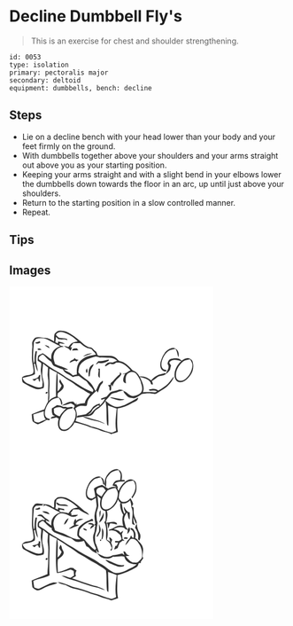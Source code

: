 # Decline Dumbbell Fly's
> This is an exercise for chest and shoulder strengthening.

``` 
id: 0053 
type: isolation 
primary: pectoralis major 
secondary: deltoid 
equipment: dumbbells, bench: decline 
``` 

## Steps

 - Lie on a decline bench with your head lower than your body and your feet firmly on the ground.
 - With dumbbells together above your shoulders and your arms straight out above you as your starting position.
 - Keeping your arms straight and with a slight bend in your elbows lower the dumbbells down towards the floor in an arc, up until just above your shoulders.
 - Return to the starting position in a slow controlled manner.
 - Repeat.

## Tips


## Images

<svg width="368" height="300" viewBox="0 0 276 225" xmlns="http://www.w3.org/2000/svg">
  <g fill="#FFF">
    <path d="M0 0h276v225H0V0m61.29 64.22c-.95 3.23-.22 6.68-.6 9.98-3.63-2.1-7.21-4.56-11.58-4.76-4.63.04-9.44-2.16-13.92-.31-1.58 1.11-2.52 2.88-3.47 4.51-1.44 2.5-.28 5.37-.49 8.05-.66 4.74-.37 9.53-.59 14.3-.18 5.8 1.85 11.35 2.25 17.09.01 1.78.09 4.24-1.87 5.07-4.29 2.47-9.84 1.09-13.66 4.7 0 2.63-.52 6.15 2.16 7.72 5.37 2.93 10.65 6.2 16.56 7.92 3.5.98 7.03-.2 10.37-1.2 1.95-5.83-1.19-11.53-1.87-17.28.09-5.32.57-10.64 1.22-15.93 2.23 1.82 4.34 3.79 6.72 5.41-.15 3.23-.34 6.46-.53 9.69.1 3.27.99 6.48.92 9.77.23 5.34-.59 10.68-.11 16.01.37 3.63-.49 7.23-.39 10.86-2 3.26-3.51 6.78-4.96 10.31-5.79 1.87-11.41 4.25-17.02 6.6.32 3.16.31 6.44 1.25 9.48 1.98 1.97 4.54 3.2 7.12 4.2 4.21-1.46 8.19-3.49 11.86-6.01.86.12 2.56.37 3.41.49.28-.41.83-1.25 1.11-1.66-1.93-.65-4.34-.88-5.51-2.78-1.78-2.41-1.62-5.57-1.14-8.36 1.34-5.66 4.27-11.13 8.95-14.7 2.66-1.99 6.04-2.42 9.17-3.21 2.69 2.6 3.39 6.27 3.81 9.84.24-.16.72-.48.96-.63 1.11-1.66-.28-3.66-.54-5.39-.63-2.78-3.61-3.76-5.6-5.38.09-1.49.27-2.96.52-4.41 3.38-2.58 8.23-5.3 7.98-10.18-1.3-3.14-4.01-5.54-4.83-8.92-.46 1.26-.94 2.51-1.42 3.76 1.15 1.7 2.26 3.43 3.36 5.17-1.2 2.92-2.83 5.66-5.36 7.64-.32-8.2.63-16.42-.34-24.59 6.37 3.41 11.96 8.02 18.22 11.61 4.73 2.89 8.78 6.84 13.81 9.27 4.41 2.03 8.05 5.4 12.58 7.19-2.73 4.06-6.75 7.46-7.37 12.62-3.94.05-7.83.77-11.52 2.15l.2-2.87c-.43.7-1.27 2.08-1.69 2.77.01-.31.04-.93.06-1.25-.91-.96-1.82-1.92-2.74-2.87-5.72-1.05-10.78 2.88-15.8 5.06 4.34.31 8.25-1.9 12.37-2.93 1.7 1.23 5.31 1.87 5.24 4.34-.5.87-1.03 1.74-1.58 2.59 1.47 1.8 2.98 3.83 3.05 6.25.4 6.86-2.85 13.61-7.55 18.47-2.99 3.06-8.08 5.57-12.06 2.81-3.1-2.38-2.48-6.74-2.2-10.15 1.32-6.21 5.11-12 10.37-15.58 2.24-1.79 5.68-.83 7.74-2.58-2.27-3.03-6.58 1.17-9.47-1.15-1.23-.04-2.47-.07-3.7-.1-2.5-1.67-5.48-2.13-8.41-2.45-2.26 1.62-4.68 2.98-7.04 4.45-.14 3.05-.15 6.2 1.25 9.01 1.02.41 1.97.95 2.86 1.61-.45.09-1.35.28-1.79.37l-.98.12c-1.48.33-2.42 1.27-2.85 2.83 2.63-.38 5.21-1 7.79-1.61.99.57 1.98 1.14 2.98 1.71-1.26 4.59-1.79 9.96 1.13 14.05 3.14 4.03 9.29 2.9 12.82.02 2.85-2.45 6.26-5.04 7.15-8.86 6.22.66 12.11 3.12 18.09 4.86 5.41 2.77 11.67 3.04 17.08 5.84 4.83 2.25 10.47 2.26 15.06 5.05 2.77-1.66 6.49-1.3 8.91-3.41-1.68-10.35-.56-20.84-.58-31.26 6.76-1.35 13.36-3.61 19.28-7.19 3.27-1.88 8.99-2.86 8.81-7.64-6 3.7-12.24 7.01-18.59 10.07-4.2 1.36-8.67 3.08-13.14 2.12-4.63-1.94-8.91-4.75-12.61-8.15 2.23-2.42 4.52-4.79 6.65-7.3 2.31-3.07 6.57-2.65 9.75-4.21 2.7-1.35 5.7-1.75 8.62-2.31-2.35-.52-4.82-1.9-7.21-.84-2.95 1.13-6.07 1.67-9.09 2.54-3.39 1.03-4.8 4.56-7.23 6.75-2.49 1-5.1 1.65-7.63 2.52.19.44.56 1.32.74 1.76 1.61-.48 3.21-.96 4.83-1.44-1.62 3.62-4.21 6.66-7.13 9.3.04-.69.1-2.06.13-2.74-2.65.56-5.17 1.59-7.41 3.11-3.14 1.87-4.16 5.78-7.09 7.88-1.49 1.1-3.06 2.09-4.47 3.31-3.9.83-7.86 1.35-11.75 2.21l-.72 2.64c2.83-.49 5.64-1.13 8.52-1.34 6.14 3.74 13.51 4.72 20.4 6.41 3.35.93 6.48 2.51 9.86 3.32-4.15-2.25-8.36-4.63-13.05-5.53-5.83-1.08-11.23-3.71-17.1-4.66 3.53-.44 7.25.03 10.61-1.36 3.86-1.24 4.3-6.17 7.79-7.98 4.77-2.88 8.81-6.84 11.91-11.46 2.24 9.22 1.07 18.76 1.91 28.13.23 1.89-.07 4.29 2.05 5.31.5-9.19-.36-18.41-.47-27.61 3.8 1.77 7.84 2.93 11.76 4.4-.87 9.98-2.54 20.07-.69 30.04-2.25.81-4.37 2.59-6.83 2.47-9.04-2.19-17.43-6.43-26.56-8.3-7.01-3.08-14.52-4.78-21.71-7.37 2.59-5.32 2.1-11.83-.33-17.12 2.46-1.91 5.21-3.79 8.5-3.5 2.35-.45 4.94.97 7.11-.2.75-3.12.87-6.53 2.82-9.22 2.97-4.11 6.7-7.61 10.47-10.99l1.64 2.48c1.85-4.2 2.37-9.17 5.96-12.41 1.79-.79.98-5.41-.55-2.46-5.08 2.48-5.38 8.55-8.45 12.66-2.2-3.49-3.75-7.43-6.57-10.52-5.03-5.59-12.33-8.61-16.77-14.81.75-3.52.53-7.48 2.91-10.42 4.44-6.36 12.38-8.5 19.45-10.52 2.76-1.05 5.29 1.16 8.02 1 3.68-.47 7.33.52 11.02.31 4.16-.34 8.18 1.39 11.22 4.14-2.12.67-4.1 1.69-6.18 2.43-2.89-.26-6.21-.56-8.34 1.87-.55.93-3.08 2.2-1.33 3.18 2.19-.92 4.09-2.37 6.13-3.56 2.79.89 6.03 1.53 7.96-1.24 8.22-1.7 15.03 4.52 19.88 10.31-1.7.89-3.36 1.84-5.01 2.82-1.94 1.18-4.47.98-6.24 2.52.99-.25 2.95-.74 3.93-.99-1.89 3.85-5.32 11.96 1.18 13.21-.74-4.97-1.26-12.35 4.63-14.38 2.94-1.94 6.77-.89 9.22 1.36 3.04 4.08 5.96 8.48 6.77 13.62 1.4 3.88 2.34 8.45-.4 12.02-2.66 2.81-6.58 4.26-10.37 4.67-5.51.02-8.32-5.81-13.5-6.95.65 2.76 3.01 4.48 4.71 6.58 2.33 2.85 6.4 2.98 9.79 3.23 4.02-.71 7.36-3.43 10.65-5.72 4.37-.69 8.82-1.44 13.23-.57 2.42.13 5.26 1.27 7.35-.51 4.27-3.09 9.12-5.35 13.16-8.78 4.42-3.74 8.09-8.54 10.06-14.02-1.6 1.34-2.95 2.92-4.1 4.65-4.31 6.42-10.79 11-17.53 14.58-3.3-3.59-8.56-2.3-12.73-1.47l.99 1.69c3.41-.28 6.92-.75 10.13.81-1.24.78-2.53 1.73-4.09 1.28-5.01-.57-10.04-.42-15.06-.12 3.11-7.15-1.61-14.3-4.11-20.86 5.78 1.78 13.77 3.05 15.26 10.1.81.17 1.62.33 2.44.48-.12-1.7-.67-3.32-1.45-4.83 2.63-1.43 4.96-3.32 7.36-5.11 3.03-2.44 7.36-1.49 10.58-3.54 2.62-1.67 4.89-3.9 6.68-6.44.52-1.94.75-3.96 1.45-5.85-.83-1.31-1.69-2.6-2.54-3.89 3.75-5.45 11.09-3.74 16.43-2.06-5.36 4.47-8.96 11.13-9.28 18.14-.13 4.12 1.55 9.41 6.16 10.27 6.51 1.09 11.59-4.34 15.17-9.04 4.33-5.47 5.13-12.99 2.99-19.51-.89-1.98-3.07-3.03-5.01-3.71-3.63-1-6.73 1.46-9.58 3.29-3.29-4.42-9.52-3.75-14.23-2.57-3.13.74-4.82 4.05-4.77 7.07 3.29 4.16-.79 8.97-2.26 12.98-.47-.19-1.42-.58-1.9-.77-2.38 1.08-4.98 1.42-7.49 2.05-4.25 1.57-7.84 4.53-10.78 7.92-4.16-3.72-10.14-6.3-15.75-5.23-1.77-3.98-4.93-7.06-9.15-8.29-3.63-3.97-7.28-8.06-12.06-10.71-2.39-1.96-6.16-1.14-8.08-3.77-2.3-2.75-5.49-4.83-9.12-5.18-5.5-.32-11.07-.12-16.53-.22-3.44-.48-2.04-4.9-4.8-6.22-2.77-1.93-4.64-5.89-8.59-5.18-2.29-1.11-4.6-2.24-6.65-3.77-5.91-5.14-11.82-10.34-18.54-14.41-4.71-3.54-10.96-5.21-16.76-4.03-1.87 1.05-3.79 2.37-4.9 4.24m156.02 20.06c-6.93 3.22-10.14 10.76-12.25 17.63-.39 3.47-.92 7.6 1.56 10.46 1.66 2.03 5.01 3.84 6.95 1.13-1.96-.92-4.58-1.09-5.86-3.08-1.8-2.39-1.65-5.57-1.18-8.36 1.33-5.64 4.21-11.12 8.9-14.66 2.81-2.11 6.39-2.5 9.72-3.21 2.67 3.28 2.36 7.64 4.22 11.22 1.1-4.33-.15-10.15-4.82-11.83-2.26-1.45-4.98-.12-7.24.7m-96.48 16.52c-1.44 1.37-2.79 2.87-3.42 4.8 1.22-.81 2.41-1.67 3.59-2.53 5 1.67 9.91-.57 14.09-3.2l-.44-1.33c-4.54 1.11-9.05 2.74-13.82 2.26m-13.3 20.81c.36-.13 1.09-.38 1.45-.51.34-2.17.6-4.36.98-6.53.7-3.54 3.4-6.18 4.64-9.5-7.37 1.75-7.27 10.54-7.07 16.54m-3.74-7.57c.43.71.26 3.31 1.64 2.34 1.31-1.74.19-3.93-.16-5.78-.58 1.1-1.37 2.15-1.48 3.44m16.98-3.08c.09.76.28 2.28.37 3.03-.3 3.11-1.98 7.63 1.52 9.49.04-4.15.16-8.3.11-12.44l-2-.08m29.43 4.74c-.1.76-.29 2.28-.39 3.05-4.75 3.32-7.83 8.4-12.43 11.9-.03.52-.09 1.57-.11 2.1-.89.16-2.65.49-3.53.65.64.86 1.28 1.71 1.93 2.56.35 1.68-.41 4.03 1.34 5.1 2.42-2.46.25-6.06 1.67-8.89.26.8.79 2.41 1.06 3.21.97-2.98 2.28-5.87 4.57-8.07 2.47-3.15 6.35-5.17 7.74-9.1-.62-.84-1.24-1.67-1.85-2.51M49.17 143.84c.1 2.06 3.74.49 2.72-1.13-1.25-.57-2.16-.19-2.72 1.13m87.55 6.68c6.34 1.16 13.15 5.68 19.45 1.99-5.65-.43-11.21-1.51-16.76-2.6-.98-.39-1.88.09-2.69.61z"/>
    <path d="M63.15 65.16c1.93-3.72 6.35-4.53 10.06-3.35 7.37 2.35 14.23 6.51 19.55 12.16-3.23.95-7.28 1.06-9.52 3.93a85.232 85.232 0 0 0-3.07 3.76c-2.06-.55-4.14-1.07-6.24-1.43 1.84 1.38 3.85 2.48 5.93 3.44 1.07 1.05 2.15 2.08 3.25 3.1.65-1.51 1.25-3.03 1.85-4.55-.54 0-1.63-.01-2.17-.01 1.26-1.92 2.59-3.8 3.96-5.65 3.13-.04 6.26-.2 9.38-.05 2.93 2.53 5.94 5.14 9.61 6.54 2.02.5 4.1.81 6.02 1.67 1.56 2.75 4.77 4.25 5.67 7.4-5.3 1.37-11.15 1.35-15.84 4.51-3.36 2.12-6.73 4.66-8.3 8.45-2.06 4.29-1.88 9.17-1.73 13.8-1.84.42-3.67.87-5.48 1.36-2.9-4.15-8.17-5.02-12.05-7.93 1.42.03 4.25.1 5.67.13-5.42-3.8-12.04-4.66-17.79-7.74-.95-4.03-3.01-8.16-1.5-12.35 1.23-6.06 6.78-11.34 13.22-10.66-.77-1.57-2.52-1.38-3.97-1.65-.54-.58-1.62-1.75-2.16-2.34.59-.33 1.18-.64 1.78-.95 2.02.51 4.11.71 6.19.66-2.74-1.84-6.03-2.39-9.18-3.15-.13.63-.38 1.89-.5 2.51-.86-.4-2.58-1.21-3.44-1.61.48-2.4.86-4.83.93-7.28.94 1.04 1.85 2.13 2.95 3 4 1.52 8.65-.37 12.44 1.64-.12-.61-.32-1.19-.58-1.75-3.34-.89-6.8-.97-10.21-1.37-1.91-.98-3.18-2.81-4.73-4.24m22.04 21.28c3.03-.18 6.07-.33 9.12-.32-.36-.17-1.08-.52-1.44-.69-.24-.44-.72-1.32-.95-1.76-2.49-.01-6.03-.39-6.73 2.77m14.78 8.33c4.15-1.32 8.13-3.12 12.3-4.4-4.45.07-9.03 1.21-12.3 4.4m-12.4 3.29c-2.07 1.44-5.4 2.07-5.72 5.04 3.02-.58 6.21-4.62 9.03-1.75 1.05-.78 2.09-1.57 3.12-2.39-2.26.04-4.43-.38-5.45-2.63-.34.57-.67 1.14-.98 1.73z"/>
    <path d="M36.46 70.63c5.12-1.42 10.82-1.32 15.62 1.17 5.67 2.99 11.2 6.27 17.09 8.83-4.22 1.51-8.36 3.94-10.53 8.02-1.96 2.86-1.72 6.43-1.8 9.73-3.97-2.6-7.3-6.09-11.54-8.28-2.09 1.35-4.97 1.74-6.35 3.98-.4 1.97-.38 3.99-.5 6 1.59 1.23 3.75 1.95 4.91 3.63.4 3.73-.97 7.39-.57 11.12.56 4.81 1.18 9.63 2.41 14.33-.27 2.11-.37 4.23-.46 6.36-6.48 2.87-12.66-1.71-18.58-3.84-3.8-1.34-7.07-4.06-8.11-8.1 5.64-1.49 11.59-2.08 16.75-5.02-.03-4.77-.66-9.5-1.48-14.19 2.32-.68 2.05 2.26 2.58 3.72.52 2.5 1.64 4.8 2.79 7.05-.19-4.84-2.2-9.39-2.25-14.25-.6-4.53.63-8.97 1.1-13.44-.51.01-1.51.02-2.02.03-.64 3.84-1.43 7.69-1.25 11.6a9.03 9.03 0 0 1-1.14 5.04c-1.87-9.63-.23-19.42.24-29.08.82-1.6 1.9-3.07 3.09-4.41m-1.55 5.16c1.81 2.24 4.86 1.28 7.05.22-.16-.59-.47-1.78-.62-2.37-2.01 1.09-4.23 1.61-6.43 2.15m12.9 3.35c2.1 1.6 4.32 3.05 6.64 4.3-.24-3.4-4.01-3.86-6.64-4.3m-9.39 4.8c-.11 3.23 3.84 1.25 5.81 1.73-1.09-.65-2.17-1.32-3.23-2.02-.86.09-1.72.19-2.58.29m1.95 35.93c-.89 4.45-5.62 4.77-9.2 5.7l3 2.04c1.1-.96 2.19-1.94 3.22-2.96.58.03 1.73.1 2.3.14-.16 1.67.5 3.13 1.63 4.27.43-3.11.44-6.25.79-9.36-.58.06-1.16.11-1.74.17z"/>
    <path d="M40.45 98.83c-1.57-3.6 2.04-5.45 4.65-6.89 1.89.45 3.04 2.23 4.34 3.54 2.08 2.52 4.79 4.37 7.44 6.23 1.22 2.21 1.93 5.12 4.61 6.02 3.7 1.41 7.29 3.11 11.09 4.24 2.32 5.68 9.16 6.72 13.46 10.41 2.73-.83 5.49-1.61 8.38-1.39 2.92 2.45 6 4.73 9.33 6.6 1.48.79 2.19 2.4 3.15 3.68 2.06 3.29 5.59 5.38 7.09 9.07l-1 2.31c-9.63-3.5-18.4-9.05-26.89-14.74-3.05-2-6.47-3.37-9.44-5.5-8.84-6.37-18.89-10.88-27.41-17.7-2.75-2.23-6.02-3.71-8.8-5.88zM235.51 101.35c2.72-2.2 6.33-2.32 9.61-2.99 1.56 2.6 3.44 5.34 3.11 8.54-.5 6.87-3.9 13.59-9.26 17.93-2.91 2.49-7.7 3.93-10.93 1.21-2.71-2.54-2.08-6.58-1.83-9.89 1.22-5.83 4.73-11.06 9.3-14.8zM54.52 110.98c3.31 2.03 6.81 3.69 10.27 5.43-.36 1.48-.85 2.96-.93 4.5-.33 9.25-.95 18.51-.47 27.77-3.83 1.29-7.59 3.11-10.17 6.35 2.13-5.62.55-11.64 1.17-17.45.71-8.86-.53-17.73.13-26.6zM112.08 167.99c1.59-3.69 5.43-5.43 8.59-7.54.57.44 1.14.89 1.71 1.34-4.11 1.78-7.48 4.81-10.28 8.24-1.32 1.75-3.31 2.71-5.39 3.21 2.09-1.42 4.4-2.76 5.37-5.25zM60.43 165.26c3.27-2.04 7.55-3.04 11.06-1 1.74 1.24 3.75.79 5.67.36-2.95 3.65-6.85 6.55-8.77 10.96-2.63-1.02-5.55-2.01-7.42-4.26-.72-1.91-.4-4.05-.54-6.06zM32.5 173.05c4.73-1.64 9.62-2.79 14.33-4.49-.2 4-.26 8.31 2.92 11.3-3.13.84-5.98 2.37-8.89 3.75-2.45 1-4.82-.73-7.1-1.45-.54-3.02-.96-6.06-1.26-9.11z"/>
  </g>
  <g fill="#333">
    <path d="M61.29 64.22c1.11-1.87 3.03-3.19 4.9-4.24 5.8-1.18 12.05.49 16.76 4.03 6.72 4.07 12.63 9.27 18.54 14.41 2.05 1.53 4.36 2.66 6.65 3.77 3.95-.71 5.82 3.25 8.59 5.18 2.76 1.32 1.36 5.74 4.8 6.22 5.46.1 11.03-.1 16.53.22 3.63.35 6.82 2.43 9.12 5.18 1.92 2.63 5.69 1.81 8.08 3.77 4.78 2.65 8.43 6.74 12.06 10.71 4.22 1.23 7.38 4.31 9.15 8.29 5.61-1.07 11.59 1.51 15.75 5.23 2.94-3.39 6.53-6.35 10.78-7.92 2.51-.63 5.11-.97 7.49-2.05.48.19 1.43.58 1.9.77 1.47-4.01 5.55-8.82 2.26-12.98-.05-3.02 1.64-6.33 4.77-7.07 4.71-1.18 10.94-1.85 14.23 2.57 2.85-1.83 5.95-4.29 9.58-3.29 1.94.68 4.12 1.73 5.01 3.71 2.14 6.52 1.34 14.04-2.99 19.51-3.58 4.7-8.66 10.13-15.17 9.04-4.61-.86-6.29-6.15-6.16-10.27.32-7.01 3.92-13.67 9.28-18.14-5.34-1.68-12.68-3.39-16.43 2.06.85 1.29 1.71 2.58 2.54 3.89-.7 1.89-.93 3.91-1.45 5.85-1.79 2.54-4.06 4.77-6.68 6.44-3.22 2.05-7.55 1.1-10.58 3.54-2.4 1.79-4.73 3.68-7.36 5.11.78 1.51 1.33 3.13 1.45 4.83-.82-.15-1.63-.31-2.44-.48-1.49-7.05-9.48-8.32-15.26-10.1 2.5 6.56 7.22 13.71 4.11 20.86 5.02-.3 10.05-.45 15.06.12 1.56.45 2.85-.5 4.09-1.28-3.21-1.56-6.72-1.09-10.13-.81l-.99-1.69c4.17-.83 9.43-2.12 12.73 1.47 6.74-3.58 13.22-8.16 17.53-14.58 1.15-1.73 2.5-3.31 4.1-4.65-1.97 5.48-5.64 10.28-10.06 14.02-4.04 3.43-8.89 5.69-13.16 8.78-2.09 1.78-4.93.64-7.35.51-4.41-.87-8.86-.12-13.23.57-3.29 2.29-6.63 5.01-10.65 5.72-3.39-.25-7.46-.38-9.79-3.23-1.7-2.1-4.06-3.82-4.71-6.58 5.18 1.14 7.99 6.97 13.5 6.95 3.79-.41 7.71-1.86 10.37-4.67 2.74-3.57 1.8-8.14.4-12.02-.81-5.14-3.73-9.54-6.77-13.62-2.45-2.25-6.28-3.3-9.22-1.36-5.89 2.03-5.37 9.41-4.63 14.38-6.5-1.25-3.07-9.36-1.18-13.21-.98.25-2.94.74-3.93.99 1.77-1.54 4.3-1.34 6.24-2.52 1.65-.98 3.31-1.93 5.01-2.82-4.85-5.79-11.66-12.01-19.88-10.31-1.93 2.77-5.17 2.13-7.96 1.24-2.04 1.19-3.94 2.64-6.13 3.56-1.75-.98.78-2.25 1.33-3.18 2.13-2.43 5.45-2.13 8.34-1.87 2.08-.74 4.06-1.76 6.18-2.43-3.04-2.75-7.06-4.48-11.22-4.14-3.69.21-7.34-.78-11.02-.31-2.73.16-5.26-2.05-8.02-1-7.07 2.02-15.01 4.16-19.45 10.52-2.38 2.94-2.16 6.9-2.91 10.42 4.44 6.2 11.74 9.22 16.77 14.81 2.82 3.09 4.37 7.03 6.57 10.52 3.07-4.11 3.37-10.18 8.45-12.66 1.53-2.95 2.34 1.67.55 2.46-3.59 3.24-4.11 8.21-5.96 12.41l-1.64-2.48c-3.77 3.38-7.5 6.88-10.47 10.99-1.95 2.69-2.07 6.1-2.82 9.22-2.17 1.17-4.76-.25-7.11.2-3.29-.29-6.04 1.59-8.5 3.5 2.43 5.29 2.92 11.8.33 17.12 7.19 2.59 14.7 4.29 21.71 7.37 9.13 1.87 17.52 6.11 26.56 8.3 2.46.12 4.58-1.66 6.83-2.47-1.85-9.97-.18-20.06.69-30.04-3.92-1.47-7.96-2.63-11.76-4.4.11 9.2.97 18.42.47 27.61-2.12-1.02-1.82-3.42-2.05-5.31-.84-9.37.33-18.91-1.91-28.13-3.1 4.62-7.14 8.58-11.91 11.46-3.49 1.81-3.93 6.74-7.79 7.98-3.36 1.39-7.08.92-10.61 1.36 5.87.95 11.27 3.58 17.1 4.66 4.69.9 8.9 3.28 13.05 5.53-3.38-.81-6.51-2.39-9.86-3.32-6.89-1.69-14.26-2.67-20.4-6.41-2.88.21-5.69.85-8.52 1.34l.72-2.64c3.89-.86 7.85-1.38 11.75-2.21 1.41-1.22 2.98-2.21 4.47-3.31 2.93-2.1 3.95-6.01 7.09-7.88 2.24-1.52 4.76-2.55 7.41-3.11-.03.68-.09 2.05-.13 2.74 2.92-2.64 5.51-5.68 7.13-9.3-1.62.48-3.22.96-4.83 1.44-.18-.44-.55-1.32-.74-1.76 2.53-.87 5.14-1.52 7.63-2.52 2.43-2.19 3.84-5.72 7.23-6.75 3.02-.87 6.14-1.41 9.09-2.54 2.39-1.06 4.86.32 7.21.84-2.92.56-5.92.96-8.62 2.31-3.18 1.56-7.44 1.14-9.75 4.21-2.13 2.51-4.42 4.88-6.65 7.3 3.7 3.4 7.98 6.21 12.61 8.15 4.47.96 8.94-.76 13.14-2.12 6.35-3.06 12.59-6.37 18.59-10.07.18 4.78-5.54 5.76-8.81 7.64-5.92 3.58-12.52 5.84-19.28 7.19.02 10.42-1.1 20.91.58 31.26-2.42 2.11-6.14 1.75-8.91 3.41-4.59-2.79-10.23-2.8-15.06-5.05-5.41-2.8-11.67-3.07-17.08-5.84-5.98-1.74-11.87-4.2-18.09-4.86-.89 3.82-4.3 6.41-7.15 8.86-3.53 2.88-9.68 4.01-12.82-.02-2.92-4.09-2.39-9.46-1.13-14.05-1-.57-1.99-1.14-2.98-1.71-2.58.61-5.16 1.23-7.79 1.61.43-1.56 1.37-2.5 2.85-2.83l.98-.12c.44-.09 1.34-.28 1.79-.37-.89-.66-1.84-1.2-2.86-1.61-1.4-2.81-1.39-5.96-1.25-9.01 2.36-1.47 4.78-2.83 7.04-4.45 2.93.32 5.91.78 8.41 2.45 1.23.03 2.47.06 3.7.1 2.89 2.32 7.2-1.88 9.47 1.15-2.06 1.75-5.5.79-7.74 2.58-5.26 3.58-9.05 9.37-10.37 15.58-.28 3.41-.9 7.77 2.2 10.15 3.98 2.76 9.07.25 12.06-2.81 4.7-4.86 7.95-11.61 7.55-18.47-.07-2.42-1.58-4.45-3.05-6.25.55-.85 1.08-1.72 1.58-2.59.07-2.47-3.54-3.11-5.24-4.34-4.12 1.03-8.03 3.24-12.37 2.93 5.02-2.18 10.08-6.11 15.8-5.06.92.95 1.83 1.91 2.74 2.87-.02.32-.05.94-.06 1.25.42-.69 1.26-2.07 1.69-2.77l-.2 2.87a34.08 34.08 0 0 1 11.52-2.15c.62-5.16 4.64-8.56 7.37-12.62-4.53-1.79-8.17-5.16-12.58-7.19-5.03-2.43-9.08-6.38-13.81-9.27-6.26-3.59-11.85-8.2-18.22-11.61.97 8.17.02 16.39.34 24.59 2.53-1.98 4.16-4.72 5.36-7.64-1.1-1.74-2.21-3.47-3.36-5.17.48-1.25.96-2.5 1.42-3.76.82 3.38 3.53 5.78 4.83 8.92.25 4.88-4.6 7.6-7.98 10.18a40.21 40.21 0 0 0-.52 4.41c1.99 1.62 4.97 2.6 5.6 5.38.26 1.73 1.65 3.73.54 5.39-.24.15-.72.47-.96.63-.42-3.57-1.12-7.24-3.81-9.84-3.13.79-6.51 1.22-9.17 3.21-4.68 3.57-7.61 9.04-8.95 14.7-.48 2.79-.64 5.95 1.14 8.36 1.17 1.9 3.58 2.13 5.51 2.78-.28.41-.83 1.25-1.11 1.66-.85-.12-2.55-.37-3.41-.49a49.757 49.757 0 0 1-11.86 6.01c-2.58-1-5.14-2.23-7.12-4.2-.94-3.04-.93-6.32-1.25-9.48 5.61-2.35 11.23-4.73 17.02-6.6 1.45-3.53 2.96-7.05 4.96-10.31-.1-3.63.76-7.23.39-10.86-.48-5.33.34-10.67.11-16.01.07-3.29-.82-6.5-.92-9.77.19-3.23.38-6.46.53-9.69-2.38-1.62-4.49-3.59-6.72-5.41-.65 5.29-1.13 10.61-1.22 15.93.68 5.75 3.82 11.45 1.87 17.28-3.34 1-6.87 2.18-10.37 1.2-5.91-1.72-11.19-4.99-16.56-7.92-2.68-1.57-2.16-5.09-2.16-7.72 3.82-3.61 9.37-2.23 13.66-4.7 1.96-.83 1.88-3.29 1.87-5.07-.4-5.74-2.43-11.29-2.25-17.09.22-4.77-.07-9.56.59-14.3.21-2.68-.95-5.55.49-8.05.95-1.63 1.89-3.4 3.47-4.51 4.48-1.85 9.29.35 13.92.31 4.37.2 7.95 2.66 11.58 4.76.38-3.3-.35-6.75.6-9.98m1.86.94c1.55 1.43 2.82 3.26 4.73 4.24 3.41.4 6.87.48 10.21 1.37.26.56.46 1.14.58 1.75-3.79-2.01-8.44-.12-12.44-1.64-1.1-.87-2.01-1.96-2.95-3-.07 2.45-.45 4.88-.93 7.28.86.4 2.58 1.21 3.44 1.61.12-.62.37-1.88.5-2.51 3.15.76 6.44 1.31 9.18 3.15-2.08.05-4.17-.15-6.19-.66-.6.31-1.19.62-1.78.95.54.59 1.62 1.76 2.16 2.34 1.45.27 3.2.08 3.97 1.65-6.44-.68-11.99 4.6-13.22 10.66-1.51 4.19.55 8.32 1.5 12.35 5.75 3.08 12.37 3.94 17.79 7.74-1.42-.03-4.25-.1-5.67-.13 3.88 2.91 9.15 3.78 12.05 7.93 1.81-.49 3.64-.94 5.48-1.36-.15-4.63-.33-9.51 1.73-13.8 1.57-3.79 4.94-6.33 8.3-8.45 4.69-3.16 10.54-3.14 15.84-4.51-.9-3.15-4.11-4.65-5.67-7.4-1.92-.86-4-1.17-6.02-1.67-3.67-1.4-6.68-4.01-9.61-6.54-3.12-.15-6.25.01-9.38.05-1.37 1.85-2.7 3.73-3.96 5.65.54 0 1.63.01 2.17.01-.6 1.52-1.2 3.04-1.85 4.55-1.1-1.02-2.18-2.05-3.25-3.1-2.08-.96-4.09-2.06-5.93-3.44 2.1.36 4.18.88 6.24 1.43.99-1.28 2.01-2.54 3.07-3.76 2.24-2.87 6.29-2.98 9.52-3.93-5.32-5.65-12.18-9.81-19.55-12.16-3.71-1.18-8.13-.37-10.06 3.35m-26.69 5.47c-1.19 1.34-2.27 2.81-3.09 4.41-.47 9.66-2.11 19.45-.24 29.08a9.03 9.03 0 0 0 1.14-5.04c-.18-3.91.61-7.76 1.25-11.6.51-.01 1.51-.02 2.02-.03-.47 4.47-1.7 8.91-1.1 13.44.05 4.86 2.06 9.41 2.25 14.25-1.15-2.25-2.27-4.55-2.79-7.05-.53-1.46-.26-4.4-2.58-3.72.82 4.69 1.45 9.42 1.48 14.19-5.16 2.94-11.11 3.53-16.75 5.02 1.04 4.04 4.31 6.76 8.11 8.1 5.92 2.13 12.1 6.71 18.58 3.84.09-2.13.19-4.25.46-6.36-1.23-4.7-1.85-9.52-2.41-14.33-.4-3.73.97-7.39.57-11.12-1.16-1.68-3.32-2.4-4.91-3.63.12-2.01.1-4.03.5-6 1.38-2.24 4.26-2.63 6.35-3.98 4.24 2.19 7.57 5.68 11.54 8.28.08-3.3-.16-6.87 1.8-9.73 2.17-4.08 6.31-6.51 10.53-8.02-5.89-2.56-11.42-5.84-17.09-8.83-4.8-2.49-10.5-2.59-15.62-1.17m3.99 28.2c2.78 2.17 6.05 3.65 8.8 5.88 8.52 6.82 18.57 11.33 27.41 17.7 2.97 2.13 6.39 3.5 9.44 5.5 8.49 5.69 17.26 11.24 26.89 14.74l1-2.31c-1.5-3.69-5.03-5.78-7.09-9.07-.96-1.28-1.67-2.89-3.15-3.68-3.33-1.87-6.41-4.15-9.33-6.6-2.89-.22-5.65.56-8.38 1.39-4.3-3.69-11.14-4.73-13.46-10.41-3.8-1.13-7.39-2.83-11.09-4.24-2.68-.9-3.39-3.81-4.61-6.02-2.65-1.86-5.36-3.71-7.44-6.23-1.3-1.31-2.45-3.09-4.34-3.54-2.61 1.44-6.22 3.29-4.65 6.89m195.06 2.52c-4.57 3.74-8.08 8.97-9.3 14.8-.25 3.31-.88 7.35 1.83 9.89 3.23 2.72 8.02 1.28 10.93-1.21 5.36-4.34 8.76-11.06 9.26-17.93.33-3.2-1.55-5.94-3.11-8.54-3.28.67-6.89.79-9.61 2.99m-180.99 9.63c-.66 8.87.58 17.74-.13 26.6-.62 5.81.96 11.83-1.17 17.45 2.58-3.24 6.34-5.06 10.17-6.35-.48-9.26.14-18.52.47-27.77.08-1.54.57-3.02.93-4.5-3.46-1.74-6.96-3.4-10.27-5.43m57.56 57.01c-.97 2.49-3.28 3.83-5.37 5.25 2.08-.5 4.07-1.46 5.39-3.21 2.8-3.43 6.17-6.46 10.28-8.24-.57-.45-1.14-.9-1.71-1.34-3.16 2.11-7 3.85-8.59 7.54m-51.65-2.73c.14 2.01-.18 4.15.54 6.06 1.87 2.25 4.79 3.24 7.42 4.26 1.92-4.41 5.82-7.31 8.77-10.96-1.92.43-3.93.88-5.67-.36-3.51-2.04-7.79-1.04-11.06 1m-27.93 7.79c.3 3.05.72 6.09 1.26 9.11 2.28.72 4.65 2.45 7.1 1.45 2.91-1.38 5.76-2.91 8.89-3.75-3.18-2.99-3.12-7.3-2.92-11.3-4.71 1.7-9.6 2.85-14.33 4.49z"/>
    <path d="M34.91 75.79c2.2-.54 4.42-1.06 6.43-2.15.15.59.46 1.78.62 2.37-2.19 1.06-5.24 2.02-7.05-.22zM47.81 79.14c2.63.44 6.4.9 6.64 4.3-2.32-1.25-4.54-2.7-6.64-4.3zM38.42 83.94c.86-.1 1.72-.2 2.58-.29 1.06.7 2.14 1.37 3.23 2.02-1.97-.48-5.92 1.5-5.81-1.73zM217.31 84.28c2.26-.82 4.98-2.15 7.24-.7 4.67 1.68 5.92 7.5 4.82 11.83-1.86-3.58-1.55-7.94-4.22-11.22-3.33.71-6.91 1.1-9.72 3.21-4.69 3.54-7.57 9.02-8.9 14.66-.47 2.79-.62 5.97 1.18 8.36 1.28 1.99 3.9 2.16 5.86 3.08-1.94 2.71-5.29.9-6.95-1.13-2.48-2.86-1.95-6.99-1.56-10.46 2.11-6.87 5.32-14.41 12.25-17.63zM85.19 86.44c.7-3.16 4.24-2.78 6.73-2.77.23.44.71 1.32.95 1.76.36.17 1.08.52 1.44.69-3.05-.01-6.09.14-9.12.32zM99.97 94.77c3.27-3.19 7.85-4.33 12.3-4.4-4.17 1.28-8.15 3.08-12.3 4.4zM87.57 98.06c.31-.59.64-1.16.98-1.73 1.02 2.25 3.19 2.67 5.45 2.63-1.03.82-2.07 1.61-3.12 2.39-2.82-2.87-6.01 1.17-9.03 1.75.32-2.97 3.65-3.6 5.72-5.04zM120.83 100.8c4.77.48 9.28-1.15 13.82-2.26l.44 1.33c-4.18 2.63-9.09 4.87-14.09 3.2-1.18.86-2.37 1.72-3.59 2.53.63-1.93 1.98-3.43 3.42-4.8zM107.53 121.61c-.2-6-.3-14.79 7.07-16.54-1.24 3.32-3.94 5.96-4.64 9.5-.38 2.17-.64 4.36-.98 6.53-.36.13-1.09.38-1.45.51zM103.79 114.04c.11-1.29.9-2.34 1.48-3.44.35 1.85 1.47 4.04.16 5.78-1.38.97-1.21-1.63-1.64-2.34zM120.77 110.96l2 .08c.05 4.14-.07 8.29-.11 12.44-3.5-1.86-1.82-6.38-1.52-9.49-.09-.75-.28-2.27-.37-3.03zM150.2 115.7c.61.84 1.23 1.67 1.85 2.51-1.39 3.93-5.27 5.95-7.74 9.1-2.29 2.2-3.6 5.09-4.57 8.07-.27-.8-.8-2.41-1.06-3.21-1.42 2.83.75 6.43-1.67 8.89-1.75-1.07-.99-3.42-1.34-5.1-.65-.85-1.29-1.7-1.93-2.56.88-.16 2.64-.49 3.53-.65.02-.53.08-1.58.11-2.1 4.6-3.5 7.68-8.58 12.43-11.9.1-.77.29-2.29.39-3.05zM40.37 119.87c.58-.06 1.16-.11 1.74-.17-.35 3.11-.36 6.25-.79 9.36-1.13-1.14-1.79-2.6-1.63-4.27-.57-.04-1.72-.11-2.3-.14-1.03 1.02-2.12 2-3.22 2.96l-3-2.04c3.58-.93 8.31-1.25 9.2-5.7zM49.17 143.84c.56-1.32 1.47-1.7 2.72-1.13 1.02 1.62-2.62 3.19-2.72 1.13zM136.72 150.52c.81-.52 1.71-1 2.69-.61 5.55 1.09 11.11 2.17 16.76 2.6-6.3 3.69-13.11-.83-19.45-1.99z"/>
  </g>
</svg>

<svg width="368" height="300" viewBox="0 0 276 225" xmlns="http://www.w3.org/2000/svg">
  <g fill="#FFF">
    <path d="M0 0h276v225H0V0m140.15 23.29c-5.35 2.66-9.06 8.05-10.55 13.73-.15 3.03-1.31 6.79 1.45 9.04.28-2.47.41-4.95.48-7.42-1.1-3.82 2.12-7.07 4.32-9.81 2.97-3.75 7.8-4.84 12.27-5.57 1 1.91 2.3 3.74 2.77 5.88.24 2.54-.27 5.06-.54 7.57-1.95.3-4 .27-5.86.98-2.42 1.45-3.65 4.07-4.58 6.62 2.05.32 4 1.01 5.6 2.38-4.05-1.71-8.05-.3-11.66 1.67-2.51-1.89-5.31-3.34-7.97-5.01-3.94 1.23-8.16 2.14-11.16 5.2.77 3.54 1.38 7.11 2.01 10.68-1.34.76-2.65 1.57-3.95 2.39-3.69.76-7.2-1.95-7.43-5.71-.47-6.99 2.99-13.94 8.07-18.62 2.88-2.75 6.98-3.27 10.72-4.02a20.56 20.56 0 0 1 3.2 9.03l1.96.96c-.8-3.08-.66-6.95-3.26-9.21-1.77-1.21-3.85-2.76-6.12-1.98-6.44 1.15-11.14 6.56-13.52 12.38-2.3 4.61-3.63 10.09-1.96 15.12 1.13 2.8 4.08 3.99 6.7 4.96 2.19-1.02 4.29-2.23 6.31-3.56.11 3.71.8 7.37.98 11.07-.7 4.35-2.57 8.46-2.93 12.88-.21 3.62.59 7.19 1.13 10.74l-1.56 2.04c-1.01-2.84-6.53-3.89-8.36-1.45 2.15.55 4.33.95 6.52 1.29-1.79 1.38-3.63 2.91-3.46 5.42 1.76-1.22 3.48-2.51 5.22-3.76l-.85-1.17c.67-.01 2.01-.02 2.68-.03-1.14 3.73-.55 7.81-2.18 11.39-2.55 6.21-.09 12.95 2.4 18.75 1.49 1.42-.3 2.31-.98 3.29-4.61-3.23-8.26-7.55-12.04-11.66-2.29-3.62-6.71-4.99-9.34-8.23-.47-2.45.44-4.94.63-7.39 4.22-6.37 10.74-11.48 18.58-12.09-.31-.69-.94-2.07-1.26-2.76-.38.09-1.16.26-1.55.34-2.68 2.09-6.25 2.43-8.92 4.55-2.28 1.68-4.64 3.29-6.74 5.2-2.83 2.75-2.95 6.96-3.27 10.64-.51 3.12 2.59 4.8 4.36 6.8-9.2 1.17-16.51-5.24-24.58-8.34-3.52-.75-6.79-2.22-10.04-3.73-.79-3.87-2.97-7.74-1.71-11.76.87-4.86 4.18-9.27 8.86-11 4.57-.89 8.97 1.2 12.86 3.38 3.63 2.04 8.32 1.42 11.31-1.47-3.3-.3-6.56.62-9.86.31 1.86-1.37 1.64-2.14-.57-2.22 1.33-1.84 2.67-3.67 4.02-5.48 2.47-.04 4.93-.03 7.4.04 4.11 3.22 9.08 5.22 13.8 7.41-1.07-2.93-4.18-3.85-6.47-5.57-5.98-5.02-11.75-10.36-18.49-14.39-4.75-3.64-11.08-5.27-16.97-4.06-1.88 1.01-3.62 2.43-4.82 4.21-.8 3.15-.32 6.44-.47 9.66-.5-.05-1.5-.14-2-.18-3.37-3.93-8.95-4.1-13.73-4.53-3.44-.25-7.4-1.79-10.49.46-1.56 1.82-3.27 3.87-3.45 6.37.35 7.67-.79 15.34-.38 23.03.25 5.39 2.34 10.59 2.11 16.01-.31 3.77-4.69 4.43-7.68 4.86-2.9.16-5.95 1.1-7.67 3.59-.56 2.61-.18 6.16 2.56 7.43 5.22 2.81 10.33 5.98 16.06 7.65 3.5 1 7.04-.19 10.39-1.16 1.97-5.85-1.18-11.58-1.84-17.35.16-5.28.47-10.58 1.23-15.81 2.2 1.81 4.31 3.73 6.62 5.41-.12 4.45-1.1 8.95-.22 13.39 1.24 6.56.28 13.24.32 19.85.64 7.09-.89 14.11-.9 21.2-7 3.16-14.31 5.52-21.33 8.65.24 3.04.43 6.1.95 9.11 1.69 2.02 4.08 3.43 6.5 4.41 5.42-.39 9.66-4.29 14.71-5.9 4.12-1.87 8.91-1.95 12.72-4.52-1.78-.23-3.57-.47-5.37-.43-6.74 1.7-12.76 5.32-19.03 8.2-2.42 1.06-4.8-.75-7.05-1.45-.53-2.95-.89-5.92-1.22-8.89 7.15-3.01 15.09-3.81 22-7.4-.7-12.25-.22-24.52.12-36.78-.23-5.99-.54-12-.18-17.99 3.29 1.95 6.74 3.63 10.17 5.34-.47 1.85-.92 3.73-.93 5.65-.49 13.51-1.4 27.19.7 40.6 6.53-.3 12.56-2.88 18.75-4.68 1.34.61 2.68 1.21 4.02 1.82.15 2.04.33 4.09.54 6.14-1.61 1.14-3.26 2.22-4.92 3.27-4.07-.91-7.87-3.12-12.12-3.04 4.69 2.81 9.85 4.77 15.15 6.05 10.81 2.93 21.01 7.9 32.09 9.85 4.18.8 7.99 2.81 12.11 3.83-5.03-3.2-10.6-5.44-16.49-6.43-9.55-3-18.98-6.38-28.41-9.72 1.76-1.03 3.5-2.08 5.27-3.09-1.55-2.53-.49-5.15.73-7.51-1.59-1.03-3.19-2.06-4.55-3.39-1.8-.24-3.73-.79-5.4.26-5 2.23-10.11 4.21-15.43 5.5-.11-5.74-.77-11.6.08-17.27 2.98-2.33 6.68-4.42 7.81-8.31.66-1.89-.9-3.45-1.58-5.07-1.23-2.07-.66-4.88-2.79-6.44-.65 1.46-1.27 2.94-1.89 4.43 1.19 1.72 2.34 3.46 3.46 5.23-1.19 2.85-2.82 5.54-5.34 7.41-.36-8.1.75-16.25-.38-24.31 6.37 3.38 11.97 7.98 18.19 11.59 4.7 2.88 8.74 6.76 13.71 9.21 3.75 1.82 7.12 4.27 10.68 6.42 4.47 2.92 9.51 4.84 13.85 7.97 3.12 2.24 6.89 3.64 9.48 6.57 1.12 7.6.42 15.36.97 23.02.28 2.26-.21 5.12 2.24 6.43.54-9.12-.42-18.24-.4-27.37 3.91 1.43 7.89 2.69 11.7 4.41-1.24 9.82-2.62 19.84-.78 29.68-2.53.84-5 3.17-7.8 2.2-5.43-1.63-10.84-3.35-16.1-5.49-4.4-1.54-9.15-2.02-13.34-4.17-5.05-1.76-10.17-3.31-15.32-4.74-9.18-1.57-17.23-7.34-26.62-7.95 2.92 2.32 6.66 3.19 10.28 3.69 4.49 2.22 8.98 4.71 13.99 5.55 5.75 1.32 11.41 3.07 16.97 5.04 4.95 2.45 10.64 2.73 15.58 5.19 5.07 2.42 10.91 2.66 15.86 5.34 3-1.21 6.17-1.93 9.18-3.13-2.31-10.26-.49-20.74-.98-31.13 9.16-2.26 17.77-6.19 25.92-10.9 2-1.06 2.27-3.43 3.15-5.28 1.02-.25 2.05-.47 3.09-.66-.16-.27-.46-.81-.61-1.08 1.3-1.7 2.51-3.47 3.64-5.29-.96-.92-1.33-2.03-1.13-3.33.31-3.91 1.64-7.98.16-11.81-1.24-4.23-5.24-6.69-7.47-10.32-.83-.51-1.65-1.01-2.48-1.52.51-3.04.91-6.33-.83-9.09-.92-2.16-3.11-5.46-5.8-4.07-.49 1.48 1.57 1.8 2.28 2.74 2.97 2.48 2.29 6.69 2.35 10.12-.54-.13-1.63-.38-2.18-.5-.36-.75-1.07-2.25-1.43-3-1.21 1.8-1.37 4.19-3.18 5.58-2.38 2.1-3.71 5.03-4.76 7.95 2.9-2.23 4.57-5.53 6.92-8.24 4.59-2.04 9.12 1.97 11.28 5.77 4.18 5.54 5.22 12.68 4.29 19.43-1.12 2.04-2.91 3.63-4.66 5.12-2.12 2.07-5.25 1.15-7.89 1.27-3.93-2.03-6.89-5.22-9.44-8.76a20.3 20.3 0 0 0 5.44-.46c-1.24-.52-2.47-1.08-3.67-1.69-1.48-1.57-2.02-4.58-4.76-4.09.11 1.7.64 3.33 1.17 4.94l-2.82-2.13c-4.29.8-8.46 2.3-12.87 2.31-3.28 2.14-7.29 2.66-11.1 1.97-3.52-1.47-6.84-3.39-10.3-4.98 1.9 2.04 3.53 4.49 5.98 5.93 5 2.14 11.3 2.67 15.72-1.05 5.18 1.05 10.32-1.66 15.44.12 1.59 7.35 9.62 11.02 16.59 10.18-4.05 4.34-10.05 5.84-14.98 8.91-5.65 2.16-12.65 5.02-18.17 1.04-5.98-2.83-10.21-8.23-16.34-10.77-10.31-7.91-22.81-12.18-33.41-19.66-4.09-3.09-8.87-5.05-13.09-7.92-8.59-6.16-18.34-10.54-26.66-17.09-2.98-2.41-6.31-4.34-9.61-6.27.33-1.45-.62-3.57 1-4.44 1.65-1.03 3.84-3.83 5.67-1.52 3.25 3.27 6.27 6.95 10.61 8.85-.01.55-.02 1.67-.02 2.23 1.29 1.49 2.51 3.22 4.46 3.91 7.05 2.84 14.17 5.58 21.49 7.62 2.49 1.29 4.24 3.77 6.96 4.69 3.61.93 7.27-.22 10.74-1.18 1.06 2.41 2.14 4.83 3.21 7.25 1.61.66 3.36 1.24 4.35 2.78 2.42 3.45 6.41 5.06 10 6.96-.4-1.67-.77-3.35-1.11-5.04.97 1.53 1.95 3.05 2.96 4.57.22-.91.84-1.84.43-2.79-1.35-3.68-2.49-7.45-4.23-10.97-.47-2.93-.88-5.91-.6-8.88.08-3.81 2.28-7.17 2.34-10.98.01-3.4 2.45-7.08.15-10.16-.21-2.78-.47-5.56-.54-8.35-.16-4.67 2.99-8.83 2.53-13.53-.41-4.06-.58-8.16-1.44-12.16 1.56 1.36 3.12 2.72 4.7 4.05-1.01 4.41-1.83 9.42.73 13.47 1.16 2.09 3.56 2.82 5.71 3.41.39 4.43.5 8.89.04 13.33-.42.41-1.25 1.25-1.67 1.66 4.39 7.32 1.6 15.97 2.6 23.92 1.41 1.57 3.34 2.62 4.58 4.34 1.33 2.22 2.08 4.72 3.12 7.08-1.06 1.07-2.72 2.2-1.09 3.71 2.73-2.81 1.79-7.85.07-11.09.47-1.34.96-2.68 1.46-4.01-1.09-1.44-2.05-3.39-4.17-3.18.49 1.99 1.23 3.92 1.7 5.92-1.65-.95-3.26-1.95-4.88-2.94 2.56-7.29.49-15.2-.08-22.68 2.16 1.93 1.46 4.89 1.78 7.42 1.9-1.81 1.45-4.87 3.04-6.78 3.2-.1 6.22 1.17 9.37 1.59-.22-.58-.65-1.74-.86-2.32-4.43-2.69-9.62-.37-14.31.09 1.16-5.36 3.24-10.86 1.12-16.29 7.28-2.06 13-8.58 15.17-15.7 1.23 2.68 3.19 5.76 6.54 5.67 3.79.42 7.16-1.69 9.83-4.16 1.04 3.06 1.73 6.21 1.76 9.45 3.37 6.7.31 14.14 1.07 21.18-.37 2.23 2.64 2.26 3.98 2.74-2.41-2.94-2.45-6.72-2.32-10.33 1.3 3.07 2.1 6.42 4.13 9.13 1.31-3.45-1.4-6.51-2.32-9.7-1.85-4.01-1.2-8.45-1.56-12.71-.58-.33-1.74-.98-2.32-1.3.33-1.35 1.63-2.3 1.7-3.73-.65-2.78-2.18-5.23-3.65-7.64-2.76 3.69-8.23 6.78-12.61 3.98-1.7-1.64-3.88-3.69-3.02-6.3.45-7.27 4.13-14.19 9.83-18.7 2.74-2.18 6.36-2.32 9.66-2.94 5.64 6.73 2.42 16.35-2.48 22.51.43.55.86 1.1 1.3 1.66 2.33-3.9 5.31-7.85 5.41-12.58.06-3.34.16-6.93-1.39-9.99-2.22-2.74-6.31-4.18-9.59-2.51-6.19 2.9-10.66 8.62-13.17 14.87-.73-1.58-2.22-3.19-1-4.93-.65-1.23-1.29-2.47-1.94-3.69-.69-.14-2.07-.43-2.76-.57 3.37-4.03 9.47-3.24 14.21-3.58.33-2.94-2.63-1.95-4.5-2.08 1.13-4.65 1.07-11.21-3.89-13.62-2.46-1.88-5.6-.69-8.14.38m14.32 60.55c-1.78 4.91-1.47 10.15-.02 15.09-2.52-.3-5.18-1.09-7.63-.07-3.9 1.52-7.36 4.05-11.47 5.05l-.12 1.72c2.78-1.67 5.9-.53 8.76.3 2.32 1.44 4.19 3.48 6.39 5.1.58 1.65 1.28 3.27 1.68 4.97-.1 2.05-2.5 2.37-3.83 3.44-1.62-.08-3.24-.14-4.86-.19l.16 2.01c1.37.04 2.75.09 4.12.13-.64 1.43-1.27 2.87-1.9 4.31l-1.82.12c-.63 1.65-1.33 3.28-1.78 5 1.68-.45 3.21-1.3 4.74-2.09.85-2.35 1.73-4.69 2.71-6.98 1.34-.85 2.69-1.72 3.79-2.88.71 0 2.12-.01 2.83-.01-.98-.86-2.04-1.63-2.91-2.58.26-2.15-.26-4.26-.72-6.34.77-1.51 1.37-3.1 1.81-4.73-.95.74-2.84 2.22-3.79 2.97-1.16-3.68-5.97-3.88-9.06-5.14 4.33-2.31 9.13-3.13 13.91-1.88 1.29 1.69 2.96 3.08 5.26 2.5-.24 1.98-.51 3.96-.76 5.94 2.8-1.69 4.59-5.39 3.03-8.51l-.49-.61c-.43.73-1.3 2.19-1.73 2.92-3.67-2.33-3.63-7-4.72-10.75-1.59-4.28 1.16-8.41 3.19-12 2.36 2.82 1.05 7.22 3.83 9.74.4-3.28.23-6.58.11-9.87-4.04-.77-5.6-4.66-7.68-7.67-.59 2.74.79 5.16 1.91 7.55-.36.52-1.07 1.56-1.43 2.08-1.3-3.05-2.57-6.18-2.76-9.54-.44-2.01.06-4.84-2.66-5.48-1.12 5.8.93 11.5 3.91 16.38m-31.82 3.48c.94-3.12 1.34-6.4 1.18-9.65-2.71 2.53-1.34 6.44-1.18 9.65m-.91 7.15c4.52-2.69 7.48-8.61 5.81-13.8-.94 5.04-4.57 8.92-5.81 13.8m-47.57 2.66c3.5-1.26 4.81-5.56 6.2-8.69-3.56 1.55-5.32 5.12-6.2 8.69m16.51-4.97l-.48-2.94c-2.32 1.18-2.37 4.05-3.02 6.25.16.57.48 1.71.63 2.28-2.32 1.51-4.75 2.86-6.94 4.56 2.71.89 4.9-1.08 7.29-1.95 2.11-.87 4.52-1.21 6.22-2.85-1.54-.09-3.05-.31-4.53-.65 1.11-4.59 6.68-5.75 10.68-6.98-3.4-1.59-7.36-.36-9.85 2.28m31.01 13.93c-1.17 2.45-2.59 4.79-3.35 7.41.41-.11 1.24-.32 1.65-.43 1.18-2.39 2.72-4.62 3.61-7.15.85-3.46-.77-6.77-2.22-9.81.3 3.31.61 6.66.31 9.98m48.81-4.79c3.17 4.49 5.24 10.03 3.99 15.57.57.63 1.16 1.24 1.77 1.85 1.76-3.25 2.24-7.26.3-10.54-2.15-3.72-3.56-7.79-3.59-12.14-1.2 1.56-1.92 3.39-2.47 5.26m-69.97.47c-.25 2.97 2.74 2.93 4.81 3.32-.6-2.25-2.98-2.59-4.81-3.32m24.27 15.74c.41-.31 1.23-.94 1.63-1.26 1.26-4.61 2.47-10.21-.54-14.41-.62 5.21.35 10.51-1.09 15.67m30.52-1.34c1.64.1 3.27.17 4.91.22.03-.46.08-1.39.1-1.85-1.92-.02-4.73-1.27-5.01 1.63m-32.25 1.37c-.48 1.39-.01 1.88 1.4 1.44.47-1.4.01-1.88-1.4-1.44m-73.51 25.55c-1.41 1.47 1.31 2.47 2.09 1.1 1.46-1.52-1.29-2.54-2.09-1.1m80.69 1.47c3.4 4.91 9.6 6.16 14.75 8.44 3.24 1.51 6.88 1.42 10.25.4.12-.42.38-1.26.51-1.68-9.39 1.7-16.82-5.29-25.51-7.16z"/>
    <path d="M118.15 51.99c-.57-3.78 3.77-5.54 6.87-5.56 2.85-.47 4.15 2.84 5.83 4.52a37.113 37.113 0 0 0-5.71 8.13c-2.75-1.75-7.48-3.02-6.99-7.09zM133.44 50.58c3.29-1.82 6.93-2.73 10.65-3.17 1.61 2.6 3.44 5.36 3.03 8.58-.45 7.05-4.13 13.95-9.75 18.24-2.86 2.22-7.4 3.28-10.38.69-2.65-2.64-2.07-6.72-1.71-10.08.9-5.6 4.76-9.97 8.16-14.26zM64.19 63.23c5.01-3.47 11.17-1.1 15.97 1.52 4.66 2.34 8.98 5.38 12.58 9.18-3.27 1.02-7.38 1.13-9.6 4.12a87.627 87.627 0 0 0-2.95 3.67c-3.39-1.2-6.97-1.46-10.54-1.47-.53-.62-1.58-1.88-2.1-2.51.57-.36 1.15-.72 1.74-1.07 1.76.41 3.53.76 5.3 1.1l-.28-1.8c-2.72-.41-5.4-1-8.06-1.69-.11.63-.34 1.89-.45 2.52-.86-.41-2.58-1.22-3.44-1.63 1.35-3.89.21-8.19 1.83-11.94m.02 3.97c-1.04 1.56.93 2.82 1.97 3.73 4.51 1.11 9.26.41 13.83 1.27-2.76-3.67-7.48-1.98-11.36-2.71-1.74-.15-2.62-2.46-4.44-2.29zM44.79 70.05c.45-.09 1.35-.28 1.8-.37 1.49 1.58-2.88 2.5-1.8.37z"/>
    <path d="M43.01 71.33c1.96-.11 4.35 1.2 5.79-.73 7.13 2.64 13.42 7.09 20.4 10.1-4.21 1.48-8.27 3.95-10.5 7.94-1.94 2.89-1.75 6.48-1.86 9.8-2.14-1.51-4.22-3.1-6.33-4.64-.32-.68-.95-2.05-1.27-2.74 1.67.75 3.37 1.45 5.08 2.1-.64-3.02-4.07-3.56-6.03-5.46-2.05-1.45-3.33-4.6-6.26-4.17-1.66-.22-3.05.72-4.16 1.84 1.71.2 3.44.3 5.15.56 2.02 1.14 3.55 2.96 5.46 4.27-.52.35-1.03.69-1.55 1.03-1.79-2.1-4 .37-5.86.92-3.1 1.27-2.74 5.29-2.34 8 1.47 1.25 3.2 2.17 4.59 3.53.22 4.46-1.22 8.9-.34 13.35.57 5.99 2.68 11.9 1.7 17.97-.99 1.38-3.18 1.23-4.72 1.54-5.58-.77-10.56-3.65-15.71-5.73-3.21-1.25-5.22-4.07-6.24-7.26 5.51-1.59 11.62-1.67 16.51-4.99.87-4.56-.54-9.35-1.16-13.91.54-.05 1.08-.11 1.62-.18.69 3.75 1.76 7.46 3.79 10.73-.26-4.83-2.09-9.4-2.28-14.23-.63-4.53.55-9 1.04-13.47-.49 0-1.48.01-1.97.01-1.04 4.76-1.41 9.61-1.48 14.48l-.99 1.71c-1.77-9.48-.31-19.13.25-28.65.52-1.43 2.01-2.25 3-3.35 2.23-.05 4.45-.33 6.67-.37m-8.15 4.63c2.07 1.74 4.8 1.12 7.03.06-.14-.58-.43-1.76-.57-2.34-2.11.89-4.28 1.6-6.46 2.28m9.8 3.26c2.83 2.33 6.62 2.75 10 3.86-1.68-3.79-6.36-4.36-10-3.86m-4.67 40.28c.11 1.38-.19 2.56-.91 3.55-2.44 1.42-5.27 1.73-7.98 2.3.97.77 1.95 1.53 2.93 2.29 1.63-.73 2.82-3.67 4.82-2.5.56.94 1 1.95 1.31 3.01.34.12 1.04.36 1.39.47.23-2.85.42-5.71.45-8.58-.66-.2-1.33-.38-2.01-.54z"/>
  </g>
  <g fill="#333">
    <path d="M140.15 23.29c2.54-1.07 5.68-2.26 8.14-.38 4.96 2.41 5.02 8.97 3.89 13.62 1.87.13 4.83-.86 4.5 2.08-4.74.34-10.84-.45-14.21 3.58.69.14 2.07.43 2.76.57.65 1.22 1.29 2.46 1.94 3.69-1.22 1.74.27 3.35 1 4.93 2.51-6.25 6.98-11.97 13.17-14.87 3.28-1.67 7.37-.23 9.59 2.51 1.55 3.06 1.45 6.65 1.39 9.99-.1 4.73-3.08 8.68-5.41 12.58-.44-.56-.87-1.11-1.3-1.66 4.9-6.16 8.12-15.78 2.48-22.51-3.3.62-6.92.76-9.66 2.94-5.7 4.51-9.38 11.43-9.83 18.7-.86 2.61 1.32 4.66 3.02 6.3 4.38 2.8 9.85-.29 12.61-3.98 1.47 2.41 3 4.86 3.65 7.64-.07 1.43-1.37 2.38-1.7 3.73.58.32 1.74.97 2.32 1.3.36 4.26-.29 8.7 1.56 12.71.92 3.19 3.63 6.25 2.32 9.7-2.03-2.71-2.83-6.06-4.13-9.13-.13 3.61-.09 7.39 2.32 10.33-1.34-.48-4.35-.51-3.98-2.74-.76-7.04 2.3-14.48-1.07-21.18-.03-3.24-.72-6.39-1.76-9.45-2.67 2.47-6.04 4.58-9.83 4.16-3.35.09-5.31-2.99-6.54-5.67-2.17 7.12-7.89 13.64-15.17 15.7 2.12 5.43.04 10.93-1.12 16.29 4.69-.46 9.88-2.78 14.31-.09.21.58.64 1.74.86 2.32-3.15-.42-6.17-1.69-9.37-1.59-1.59 1.91-1.14 4.97-3.04 6.78-.32-2.53.38-5.49-1.78-7.42.57 7.48 2.64 15.39.08 22.68 1.62.99 3.23 1.99 4.88 2.94-.47-2-1.21-3.93-1.7-5.92 2.12-.21 3.08 1.74 4.17 3.18-.5 1.33-.99 2.67-1.46 4.01 1.72 3.24 2.66 8.28-.07 11.09-1.63-1.51.03-2.64 1.09-3.71-1.04-2.36-1.79-4.86-3.12-7.08-1.24-1.72-3.17-2.77-4.58-4.34-1-7.95 1.79-16.6-2.6-23.92.42-.41 1.25-1.25 1.67-1.66.46-4.44.35-8.9-.04-13.33-2.15-.59-4.55-1.32-5.71-3.41-2.56-4.05-1.74-9.06-.73-13.47a358.59 358.59 0 0 1-4.7-4.05c.86 4 1.03 8.1 1.44 12.16.46 4.7-2.69 8.86-2.53 13.53.07 2.79.33 5.57.54 8.35 2.3 3.08-.14 6.76-.15 10.16-.06 3.81-2.26 7.17-2.34 10.98-.28 2.97.13 5.95.6 8.88 1.74 3.52 2.88 7.29 4.23 10.97.41.95-.21 1.88-.43 2.79-1.01-1.52-1.99-3.04-2.96-4.57.34 1.69.71 3.37 1.11 5.04-3.59-1.9-7.58-3.51-10-6.96-.99-1.54-2.74-2.12-4.35-2.78-1.07-2.42-2.15-4.84-3.21-7.25-3.47.96-7.13 2.11-10.74 1.18-2.72-.92-4.47-3.4-6.96-4.69-7.32-2.04-14.44-4.78-21.49-7.62-1.95-.69-3.17-2.42-4.46-3.91 0-.56.01-1.68.02-2.23-4.34-1.9-7.36-5.58-10.61-8.85-1.83-2.31-4.02.49-5.67 1.52-1.62.87-.67 2.99-1 4.44 3.3 1.93 6.63 3.86 9.61 6.27 8.32 6.55 18.07 10.93 26.66 17.09 4.22 2.87 9 4.83 13.09 7.92 10.6 7.48 23.1 11.75 33.41 19.66 6.13 2.54 10.36 7.94 16.34 10.77 5.52 3.98 12.52 1.12 18.17-1.04 4.93-3.07 10.93-4.57 14.98-8.91-6.97.84-15-2.83-16.59-10.18-5.12-1.78-10.26.93-15.44-.12-4.42 3.72-10.72 3.19-15.72 1.05-2.45-1.44-4.08-3.89-5.98-5.93 3.46 1.59 6.78 3.51 10.3 4.98 3.81.69 7.82.17 11.1-1.97 4.41-.01 8.58-1.51 12.87-2.31l2.82 2.13c-.53-1.61-1.06-3.24-1.17-4.94 2.74-.49 3.28 2.52 4.76 4.09 1.2.61 2.43 1.17 3.67 1.69-1.78.4-3.62.55-5.44.46 2.55 3.54 5.51 6.73 9.44 8.76 2.64-.12 5.77.8 7.89-1.27 1.75-1.49 3.54-3.08 4.66-5.12.93-6.75-.11-13.89-4.29-19.43-2.16-3.8-6.69-7.81-11.28-5.77-2.35 2.71-4.02 6.01-6.92 8.24 1.05-2.92 2.38-5.85 4.76-7.95 1.81-1.39 1.97-3.78 3.18-5.58.36.75 1.07 2.25 1.43 3 .55.12 1.64.37 2.18.5-.06-3.43.62-7.64-2.35-10.12-.71-.94-2.77-1.26-2.28-2.74 2.69-1.39 4.88 1.91 5.8 4.07 1.74 2.76 1.34 6.05.83 9.09.83.51 1.65 1.01 2.48 1.52 2.23 3.63 6.23 6.09 7.47 10.32 1.48 3.83.15 7.9-.16 11.81-.2 1.3.17 2.41 1.13 3.33a66.096 66.096 0 0 1-3.64 5.29c.15.27.45.81.61 1.08-1.04.19-2.07.41-3.09.66-.88 1.85-1.15 4.22-3.15 5.28-8.15 4.71-16.76 8.64-25.92 10.9.49 10.39-1.33 20.87.98 31.13-3.01 1.2-6.18 1.92-9.18 3.13-4.95-2.68-10.79-2.92-15.86-5.34-4.94-2.46-10.63-2.74-15.58-5.19-5.56-1.97-11.22-3.72-16.97-5.04-5.01-.84-9.5-3.33-13.99-5.55-3.62-.5-7.36-1.37-10.28-3.69 9.39.61 17.44 6.38 26.62 7.95 5.15 1.43 10.27 2.98 15.32 4.74 4.19 2.15 8.94 2.63 13.34 4.17 5.26 2.14 10.67 3.86 16.1 5.49 2.8.97 5.27-1.36 7.8-2.2-1.84-9.84-.46-19.86.78-29.68-3.81-1.72-7.79-2.98-11.7-4.41-.02 9.13.94 18.25.4 27.37-2.45-1.31-1.96-4.17-2.24-6.43-.55-7.66.15-15.42-.97-23.02-2.59-2.93-6.36-4.33-9.48-6.57-4.34-3.13-9.38-5.05-13.85-7.97-3.56-2.15-6.93-4.6-10.68-6.42-4.97-2.45-9.01-6.33-13.71-9.21-6.22-3.61-11.82-8.21-18.19-11.59 1.13 8.06.02 16.21.38 24.31 2.52-1.87 4.15-4.56 5.34-7.41-1.12-1.77-2.27-3.51-3.46-5.23.62-1.49 1.24-2.97 1.89-4.43 2.13 1.56 1.56 4.37 2.79 6.44.68 1.62 2.24 3.18 1.58 5.07-1.13 3.89-4.83 5.98-7.81 8.31-.85 5.67-.19 11.53-.08 17.27 5.32-1.29 10.43-3.27 15.43-5.5 1.67-1.05 3.6-.5 5.4-.26 1.36 1.33 2.96 2.36 4.55 3.39-1.22 2.36-2.28 4.98-.73 7.51-1.77 1.01-3.51 2.06-5.27 3.09 9.43 3.34 18.86 6.72 28.41 9.72 5.89.99 11.46 3.23 16.49 6.43-4.12-1.02-7.93-3.03-12.11-3.83-11.08-1.95-21.28-6.92-32.09-9.85-5.3-1.28-10.46-3.24-15.15-6.05 4.25-.08 8.05 2.13 12.12 3.04 1.66-1.05 3.31-2.13 4.92-3.27-.21-2.05-.39-4.1-.54-6.14-1.34-.61-2.68-1.21-4.02-1.82-6.19 1.8-12.22 4.38-18.75 4.68-2.1-13.41-1.19-27.09-.7-40.6.01-1.92.46-3.8.93-5.65-3.43-1.71-6.88-3.39-10.17-5.34-.36 5.99-.05 12 .18 17.99-.34 12.26-.82 24.53-.12 36.78-6.91 3.59-14.85 4.39-22 7.4.33 2.97.69 5.94 1.22 8.89 2.25.7 4.63 2.51 7.05 1.45 6.27-2.88 12.29-6.5 19.03-8.2 1.8-.04 3.59.2 5.37.43-3.81 2.57-8.6 2.65-12.72 4.52-5.05 1.61-9.29 5.51-14.71 5.9-2.42-.98-4.81-2.39-6.5-4.41-.52-3.01-.71-6.07-.95-9.11 7.02-3.13 14.33-5.49 21.33-8.65.01-7.09 1.54-14.11.9-21.2-.04-6.61.92-13.29-.32-19.85-.88-4.44.1-8.94.22-13.39-2.31-1.68-4.42-3.6-6.62-5.41-.76 5.23-1.07 10.53-1.23 15.81.66 5.77 3.81 11.5 1.84 17.35-3.35.97-6.89 2.16-10.39 1.16-5.73-1.67-10.84-4.84-16.06-7.65-2.74-1.27-3.12-4.82-2.56-7.43 1.72-2.49 4.77-3.43 7.67-3.59 2.99-.43 7.37-1.09 7.68-4.86.23-5.42-1.86-10.62-2.11-16.01-.41-7.69.73-15.36.38-23.03.18-2.5 1.89-4.55 3.45-6.37 3.09-2.25 7.05-.71 10.49-.46 4.78.43 10.36.6 13.73 4.53.5.04 1.5.13 2 .18.15-3.22-.33-6.51.47-9.66 1.2-1.78 2.94-3.2 4.82-4.21 5.89-1.21 12.22.42 16.97 4.06 6.74 4.03 12.51 9.37 18.49 14.39 2.29 1.72 5.4 2.64 6.47 5.57-4.72-2.19-9.69-4.19-13.8-7.41-2.47-.07-4.93-.08-7.4-.04-1.35 1.81-2.69 3.64-4.02 5.48 2.21.08 2.43.85.57 2.22 3.3.31 6.56-.61 9.86-.31-2.99 2.89-7.68 3.51-11.31 1.47-3.89-2.18-8.29-4.27-12.86-3.38-4.68 1.73-7.99 6.14-8.86 11-1.26 4.02.92 7.89 1.71 11.76 3.25 1.51 6.52 2.98 10.04 3.73 8.07 3.1 15.38 9.51 24.58 8.34-1.77-2-4.87-3.68-4.36-6.8.32-3.68.44-7.89 3.27-10.64 2.1-1.91 4.46-3.52 6.74-5.2 2.67-2.12 6.24-2.46 8.92-4.55.39-.08 1.17-.25 1.55-.34.32.69.95 2.07 1.26 2.76-7.84.61-14.36 5.72-18.58 12.09-.19 2.45-1.1 4.94-.63 7.39 2.63 3.24 7.05 4.61 9.34 8.23 3.78 4.11 7.43 8.43 12.04 11.66.68-.98 2.47-1.87.98-3.29-2.49-5.8-4.95-12.54-2.4-18.75 1.63-3.58 1.04-7.66 2.18-11.39-.67.01-2.01.02-2.68.03l.85 1.17c-1.74 1.25-3.46 2.54-5.22 3.76-.17-2.51 1.67-4.04 3.46-5.42-2.19-.34-4.37-.74-6.52-1.29 1.83-2.44 7.35-1.39 8.36 1.45l1.56-2.04c-.54-3.55-1.34-7.12-1.13-10.74.36-4.42 2.23-8.53 2.93-12.88-.18-3.7-.87-7.36-.98-11.07-2.02 1.33-4.12 2.54-6.31 3.56-2.62-.97-5.57-2.16-6.7-4.96-1.67-5.03-.34-10.51 1.96-15.12 2.38-5.82 7.08-11.23 13.52-12.38 2.27-.78 4.35.77 6.12 1.98 2.6 2.26 2.46 6.13 3.26 9.21l-1.96-.96a20.56 20.56 0 0 0-3.2-9.03c-3.74.75-7.84 1.27-10.72 4.02-5.08 4.68-8.54 11.63-8.07 18.62.23 3.76 3.74 6.47 7.43 5.71 1.3-.82 2.61-1.63 3.95-2.39-.63-3.57-1.24-7.14-2.01-10.68 3-3.06 7.22-3.97 11.16-5.2 2.66 1.67 5.46 3.12 7.97 5.01 3.61-1.97 7.61-3.38 11.66-1.67-1.6-1.37-3.55-2.06-5.6-2.38.93-2.55 2.16-5.17 4.58-6.62 1.86-.71 3.91-.68 5.86-.98.27-2.51.78-5.03.54-7.57-.47-2.14-1.77-3.97-2.77-5.88-4.47.73-9.3 1.82-12.27 5.57-2.2 2.74-5.42 5.99-4.32 9.81-.07 2.47-.2 4.95-.48 7.42-2.76-2.25-1.6-6.01-1.45-9.04 1.49-5.68 5.2-11.07 10.55-13.73m-22 28.7c-.49 4.07 4.24 5.34 6.99 7.09 1.53-2.96 3.45-5.68 5.71-8.13-1.68-1.68-2.98-4.99-5.83-4.52-3.1.02-7.44 1.78-6.87 5.56m15.29-1.41c-3.4 4.29-7.26 8.66-8.16 14.26-.36 3.36-.94 7.44 1.71 10.08 2.98 2.59 7.52 1.53 10.38-.69 5.62-4.29 9.3-11.19 9.75-18.24.41-3.22-1.42-5.98-3.03-8.58-3.72.44-7.36 1.35-10.65 3.17M64.19 63.23c-1.62 3.75-.48 8.05-1.83 11.94.86.41 2.58 1.22 3.44 1.63.11-.63.34-1.89.45-2.52 2.66.69 5.34 1.28 8.06 1.69l.28 1.8c-1.77-.34-3.54-.69-5.3-1.1-.59.35-1.17.71-1.74 1.07.52.63 1.57 1.89 2.1 2.51 3.57.01 7.15.27 10.54 1.47.96-1.25 1.93-2.48 2.95-3.67 2.22-2.99 6.33-3.1 9.6-4.12-3.6-3.8-7.92-6.84-12.58-9.18-4.8-2.62-10.96-4.99-15.97-1.52m-19.4 6.82c-1.08 2.13 3.29 1.21 1.8-.37-.45.09-1.35.28-1.8.37m-1.78 1.28c-2.22.04-4.44.32-6.67.37-.99 1.1-2.48 1.92-3 3.35-.56 9.52-2.02 19.17-.25 28.65l.99-1.71c.07-4.87.44-9.72 1.48-14.48.49 0 1.48-.01 1.97-.01-.49 4.47-1.67 8.94-1.04 13.47.19 4.83 2.02 9.4 2.28 14.23-2.03-3.27-3.1-6.98-3.79-10.73-.54.07-1.08.13-1.62.18.62 4.56 2.03 9.35 1.16 13.91-4.89 3.32-11 3.4-16.51 4.99 1.02 3.19 3.03 6.01 6.24 7.26 5.15 2.08 10.13 4.96 15.71 5.73 1.54-.31 3.73-.16 4.72-1.54.98-6.07-1.13-11.98-1.7-17.97-.88-4.45.56-8.89.34-13.35-1.39-1.36-3.12-2.28-4.59-3.53-.4-2.71-.76-6.73 2.34-8 1.86-.55 4.07-3.02 5.86-.92.52-.34 1.03-.68 1.55-1.03-1.91-1.31-3.44-3.13-5.46-4.27-1.71-.26-3.44-.36-5.15-.56 1.11-1.12 2.5-2.06 4.16-1.84 2.93-.43 4.21 2.72 6.26 4.17 1.96 1.9 5.39 2.44 6.03 5.46-1.71-.65-3.41-1.35-5.08-2.1.32.69.95 2.06 1.27 2.74 2.11 1.54 4.19 3.13 6.33 4.64.11-3.32-.08-6.91 1.86-9.8 2.23-3.99 6.29-6.46 10.5-7.94-6.98-3.01-13.27-7.46-20.4-10.1-1.44 1.93-3.83.62-5.79.73z"/>
    <path d="M64.21 67.2c1.82-.17 2.7 2.14 4.44 2.29 3.88.73 8.6-.96 11.36 2.71-4.57-.86-9.32-.16-13.83-1.27-1.04-.91-3.01-2.17-1.97-3.73zM154.47 83.84c-2.98-4.88-5.03-10.58-3.91-16.38 2.72.64 2.22 3.47 2.66 5.48.19 3.36 1.46 6.49 2.76 9.54.36-.52 1.07-1.56 1.43-2.08-1.12-2.39-2.5-4.81-1.91-7.55 2.08 3.01 3.64 6.9 7.68 7.67.12 3.29.29 6.59-.11 9.87-2.78-2.52-1.47-6.92-3.83-9.74-2.03 3.59-4.78 7.72-3.19 12 1.09 3.75 1.05 8.42 4.72 10.75.43-.73 1.3-2.19 1.73-2.92l.49.61c1.56 3.12-.23 6.82-3.03 8.51.25-1.98.52-3.96.76-5.94-2.3.58-3.97-.81-5.26-2.5-4.78-1.25-9.58-.43-13.91 1.88 3.09 1.26 7.9 1.46 9.06 5.14.95-.75 2.84-2.23 3.79-2.97-.44 1.63-1.04 3.22-1.81 4.73.46 2.08.98 4.19.72 6.34.87.95 1.93 1.72 2.91 2.58-.71 0-2.12.01-2.83.01-1.1 1.16-2.45 2.03-3.79 2.88-.98 2.29-1.86 4.63-2.71 6.98-1.53.79-3.06 1.64-4.74 2.09.45-1.72 1.15-3.35 1.78-5l1.82-.12c.63-1.44 1.26-2.88 1.9-4.31-1.37-.04-2.75-.09-4.12-.13l-.16-2.01c1.62.05 3.24.11 4.86.19 1.33-1.07 3.73-1.39 3.83-3.44-.4-1.7-1.1-3.32-1.68-4.97-2.2-1.62-4.07-3.66-6.39-5.1-2.86-.83-5.98-1.97-8.76-.3l.12-1.72c4.11-1 7.57-3.53 11.47-5.05 2.45-1.02 5.11-.23 7.63.07-1.45-4.94-1.76-10.18.02-15.09zM34.86 75.96c2.18-.68 4.35-1.39 6.46-2.28.14.58.43 1.76.57 2.34-2.23 1.06-4.96 1.68-7.03-.06zM122.65 87.32c-.16-3.21-1.53-7.12 1.18-9.65.16 3.25-.24 6.53-1.18 9.65zM44.66 79.22c3.64-.5 8.32.07 10 3.86-3.38-1.11-7.17-1.53-10-3.86zM121.74 94.47c1.24-4.88 4.87-8.76 5.81-13.8 1.67 5.19-1.29 11.11-5.81 13.8zM74.17 97.13c.88-3.57 2.64-7.14 6.2-8.69-1.39 3.13-2.7 7.43-6.2 8.69zM90.68 92.16c2.49-2.64 6.45-3.87 9.85-2.28-4 1.23-9.57 2.39-10.68 6.98 1.48.34 2.99.56 4.53.65-1.7 1.64-4.11 1.98-6.22 2.85-2.39.87-4.58 2.84-7.29 1.95 2.19-1.7 4.62-3.05 6.94-4.56-.15-.57-.47-1.71-.63-2.28.65-2.2.7-5.07 3.02-6.25l.48 2.94zM121.69 106.09c.3-3.32-.01-6.67-.31-9.98 1.45 3.04 3.07 6.35 2.22 9.81-.89 2.53-2.43 4.76-3.61 7.15-.41.11-1.24.32-1.65.43.76-2.62 2.18-4.96 3.35-7.41zM170.5 101.3c.55-1.87 1.27-3.7 2.47-5.26.03 4.35 1.44 8.42 3.59 12.14 1.94 3.28 1.46 7.29-.3 10.54-.61-.61-1.2-1.22-1.77-1.85 1.25-5.54-.82-11.08-3.99-15.57zM100.53 101.77c1.83.73 4.21 1.07 4.81 3.32-2.07-.39-5.06-.35-4.81-3.32zM124.8 117.51c1.44-5.16.47-10.46 1.09-15.67 3.01 4.2 1.8 9.8.54 14.41-.4.32-1.22.95-1.63 1.26z"/>
    <path d="M155.32 116.17c.28-2.9 3.09-1.65 5.01-1.63-.02.46-.07 1.39-.1 1.85-1.64-.05-3.27-.12-4.91-.22zM123.07 117.54c1.41-.44 1.87.04 1.4 1.44-1.41.44-1.88-.05-1.4-1.44zM39.99 119.5c.68.16 1.35.34 2.01.54-.03 2.87-.22 5.73-.45 8.58-.35-.11-1.05-.35-1.39-.47-.31-1.06-.75-2.07-1.31-3.01-2-1.17-3.19 1.77-4.82 2.5-.98-.76-1.96-1.52-2.93-2.29 2.71-.57 5.54-.88 7.98-2.3.72-.99 1.02-2.17.91-3.55zM49.56 143.09c.8-1.44 3.55-.42 2.09 1.1-.78 1.37-3.5.37-2.09-1.1zM130.25 144.56c8.69 1.87 16.12 8.86 25.51 7.16-.13.42-.39 1.26-.51 1.68-3.37 1.02-7.01 1.11-10.25-.4-5.15-2.28-11.35-3.53-14.75-8.44z"/>
  </g>
</svg>
